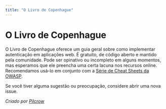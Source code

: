 ```yaml
---
title: "O Livro de Copenhague"
---
```


# O Livro de Copenhague

O Livro de Copenhague oferece um guia geral sobre como implementar autenticação em aplicações web. É gratuito, de código aberto e mantido pela comunidade. Pode ser opinativo ou incompleto em alguns momentos, mas esperamos que ele preencha uma certa lacuna nos recursos online. Recomendamos usá-lo em conjunto com a [Série de Cheat Sheets da OWASP](https://cheatsheetseries.owasp.org/index.html).

Se você tiver alguma sugestão ou preocupação, considere abrir uma nova issue.

_Criado por [Pilcrow](https://github.com/pilcrowOnPaper)_
